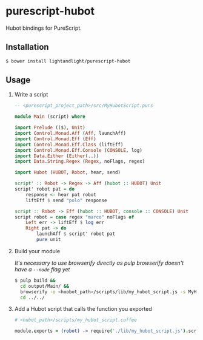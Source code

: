# purescript-hubot

Hubot bindings for PureScript.

## Installation

```sh
$ bower install lightandlight/purescript-hubot
```

## Usage

1. Write a script

    ```purescript
    -- <purescript_project_path>/src/MyHubotScript.purs
    
    module Main (script) where
    
    import Prelude (($), Unit)
    import Control.Monad.Aff (Aff, launchAff)
    import Control.Monad.Eff (Eff)
    import Control.Monad.Eff.Class (liftEff)
    import Control.Monad.Eff.Console (CONSOLE, log)
    import Data.Either (Either(..))
    import Data.String.Regex (Regex, noFlags, regex)
    
    import Hubot (HUBOT, Robot, hear, send)
    
    script' :: Robot -> Regex -> Aff (hubot :: HUBOT) Unit
    script' robot pat = do
        response <- hear pat robot
        liftEff $ send "polo" response
    
    script :: Robot -> Eff (hubot :: HUBOT, console :: CONSOLE) Unit
    script robot = case regex "marco" noFlags of
        Left err -> liftEff $ log err
        Right pat -> do
            launchAff $ script' robot pat
            pure unit
    ```

2. Build your module

    *It's necessary to use browserify directly as pulp browserify doesn't have a `--node` flag yet*

    ```sh
    $ pulp build &&
      cd output/Main/ &&
      browserify -o <hoobot_path>/scripts/lib/my_hubot_script.js -s MyHubotScript --node --no-bundle-external index.js &&
      cd ../../
    ```

3. Add a Hubot script that calls the function you exported
    
    ```coffeescript
    # <hubot_path>/scripts/my_hubot_script.coffee
    
    module.exports = (robot) -> require('./lib/my_hubot_script.js').script(robot)()
    ```
